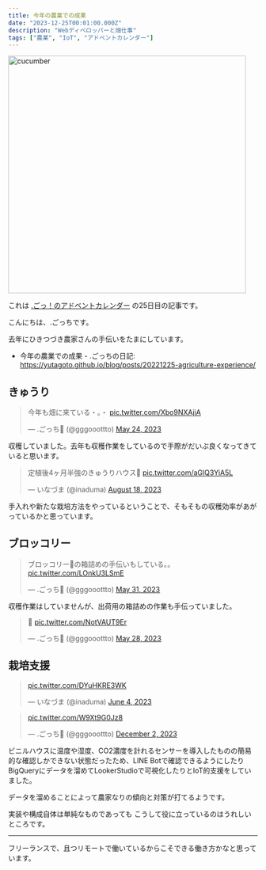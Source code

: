 ```yaml
---
title: 今年の農業での成果
date: "2023-12-25T00:01:00.000Z"
description: "Webディベロッパーと畑仕事"
tags: ["農業", "IoT", "アドベントカレンダー"]
---
```


<img width="480" alt="cucumber" src="/blog/assets/images/posts/20231225-agriculture-experience/cucumber.jpg">

これは [.ごっ！のアドベントカレンダー](https://adventar.org/calendars/9122) の25日目の記事です。

こんにちは、.ごっちです。

去年にひきつづき農家さんの手伝いをたまにしています。

- 今年の農業での成果 - .ごっちの日記: https://yutagoto.github.io/blog/posts/20221225-agriculture-experience/

## きゅうり

<blockquote class="twitter-tweet"><p lang="ja" dir="ltr">今年も畑に来ている・。・ <a href="https://t.co/Xbo9NXAjiA">pic.twitter.com/Xbo9NXAjiA</a></p>&mdash; .ごっち📝 (@gggooottto) <a href="https://twitter.com/gggooottto/status/1661517823771021312?ref_src=twsrc%5Etfw">May 24, 2023</a></blockquote>

収穫していました。去年も収穫作業をしているので手際がだいぶ良くなってきていると思います。

<blockquote class="twitter-tweet"><p lang="ja" dir="ltr">定植後4ヶ月半強のきゅうりハウス🥒 <a href="https://t.co/aGlQ3YiA5L">pic.twitter.com/aGlQ3YiA5L</a></p>&mdash; いなづま (@inaduma) <a href="https://twitter.com/inaduma/status/1692427595105828895?ref_src=twsrc%5Etfw">August 18, 2023</a></blockquote>

手入れや新たな栽培方法をやっているということで、そもそもの収穫効率があがっているかと思っています。

## ブロッコリー

<blockquote class="twitter-tweet" data-conversation="none"><p lang="ja" dir="ltr">ブロッコリー🥦の箱詰めの手伝いもしている。。 <a href="https://t.co/LOnkU3LSmE">pic.twitter.com/LOnkU3LSmE</a></p>&mdash; .ごっち📝 (@gggooottto) <a href="https://twitter.com/gggooottto/status/1663828794300592130?ref_src=twsrc%5Etfw">May 31, 2023</a></blockquote>

収穫作業はしていませんが、出荷用の箱詰めの作業も手伝っていました。

<blockquote class="twitter-tweet"><p lang="qme" dir="ltr">🥦 <a href="https://t.co/NotVAUT9Er">pic.twitter.com/NotVAUT9Er</a></p>&mdash; .ごっち📝 (@gggooottto) <a href="https://twitter.com/gggooottto/status/1662684391947247616?ref_src=twsrc%5Etfw">May 28, 2023</a></blockquote>

## 栽培支援

<blockquote class="twitter-tweet"><p lang="zxx" dir="ltr"><a href="https://t.co/DYuHKRE3WK">pic.twitter.com/DYuHKRE3WK</a></p>&mdash; いなづま (@inaduma) <a href="https://twitter.com/inaduma/status/1665347820076027904?ref_src=twsrc%5Etfw">June 4, 2023</a></blockquote>

<blockquote class="twitter-tweet" data-conversation="none"><p lang="qme" dir="ltr"> <a href="https://t.co/W9Xt9G0Jz8">pic.twitter.com/W9Xt9G0Jz8</a></p>&mdash; .ごっち📝 (@gggooottto) <a href="https://twitter.com/gggooottto/status/1730930232964903393?ref_src=twsrc%5Etfw">December 2, 2023</a></blockquote>

ビニルハウスに温度や湿度、CO2濃度を計れるセンサーを導入したものの簡易的な確認しかできない状態だったため、LINE Botで確認できるようにしたりBigQueryにデータを溜めてLookerStudioで可視化したりとIoT的支援をしていました。

データを溜めることによって農家なりの傾向と対策が打てるようです。

実装や構成自体は単純なものであっても こうして役に立っているのはうれしいところです。

---

フリーランスで、且つリモートで働いているからこそできる働き方かなと思っています。
